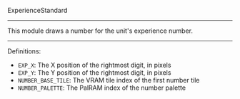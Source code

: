 
ExperienceStandard

---

This module draws a number for the unit's experience number.

---

Definitions:

  * `EXP_X`: The X position of the rightmost digit, in pixels
  * `EXP_Y`: The Y position of the rightmost digit, in pixels
  * `NUMBER_BASE_TILE`: The VRAM tile index of the first number tile
  * `NUMBER_PALETTE`: The PalRAM index of the number palette

